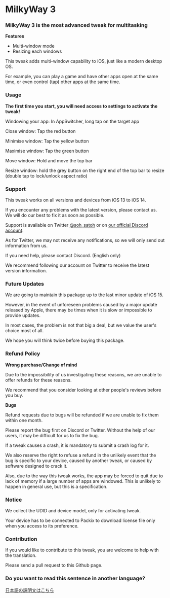 # MilkyWay 3

### MilkyWay 3 is the most advanced tweak for multitasking

**Features**

- Multi-window mode
- Resizing each windows

This tweak adds multi-window capability to iOS, just like a modern desktop OS.

For example, you can play a game and have other apps open at the same time, or even control (tap) other apps at the same time.

### Usage

**The first time you start, you will need access to settings to activate the tweak!**

Windowing your app: In AppSwitcher, long tap on the target app

Close window: Tap the red button

Minimise window: Tap the yellow button

Maximise window: Tap the green button

Move window: Hold and move the top bar

Resize window: hold the grey button on the right end of the top bar to resize (double tap to lock/unlock aspect ratio)

### Support

This tweak works on all versions and devices from iOS 13 to iOS 14.

If you encounter any problems with the latest version, please contact us. We will do our best to fix it as soon as possible.

Support is available on Twitter [@soh_satoh](https://twitter.com/soh_satoh) or on [our official Discord account](https://discord.com/invite/Ab2ZF9m).

As for Twitter, we may not receive any notifications, so we will only send out information from us.

If you need help, please contact Discord. (English only)

We recommend following our account on Twitter to receive the latest version information.

### Future Updates

We are going to maintain this package up to the last minor update of iOS 15.

However, in the event of unforeseen problems caused by a major update released by Apple, there may be times when it is slow or impossible to provide updates.

In most cases, the problem is not that big a deal, but we value the user's choice most of all.

We hope you will think twice before buying this package.

### Refund Policy

**Wrong purchase/Change of mind**

Due to the impossibility of us investigating these reasons, we are unable to offer refunds for these reasons.

We recommend that you consider looking at other people's reviews before you buy.

**Bugs**

Refund requests due to bugs will be refunded if we are unable to fix them within one month.

Please report the bug first on Discord or Twitter. Without the help of our users, it may be difficult for us to fix the bug.

If a tweak causes a crash, it is mandatory to submit a crash log for it.

We also reserve the right to refuse a refund in the unlikely event that the bug is specific to your device, caused by another tweak, or caused by software designed to crack it.

Also, due to the way this tweak works, the app may be forced to quit due to lack of memory if a large number of apps are windowed. This is unlikely to happen in general use, but this is a specification.

### Notice

We collect the UDID and device model, only for activating tweak.

Your device has to be connected to Packix to download license file only when you access to its preference.

### Contribution

If you would like to contribute to this tweak, you are welcome to help with the translation.

Please send a pull request to this Github page.

### Do you want to read this sentence in another language?

[日本語の説明文はこちら](https://github.com/YuriDevTeam/MilkyWay3-Public/blob/main/README_ja.md)
